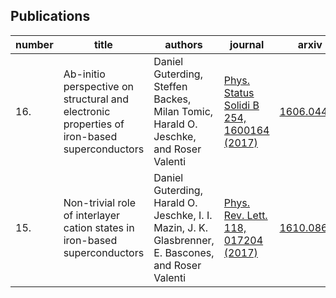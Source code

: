 ## Publications



| number| title | authors | journal | arxiv|
|---|---|---|---|---|
| 16. | Ab-initio perspective on structural and electronic properties of iron-based superconductors | Daniel Guterding, Steffen Backes, Milan Tomic, Harald O. Jeschke, and Roser Valenti | [Phys. Status Solidi B 254, 1600164 (2017)](http://dx.doi.org/10.1002/pssb.201600164) | [1606.04411](http://arxiv.org/abs/1606.04411) |
| 15. | Non-trivial role of interlayer cation states in iron-based superconductors | Daniel Guterding, Harald O. Jeschke, I. I. Mazin, J. K. Glasbrenner, E. Bascones, and Roser Valenti | [Phys. Rev. Lett. 118, 017204 (2017)](https://doi.org/10.1103/PhysRevLett.118.017204) | [1610.08626](http://arxiv.org/abs/1610.08626)
